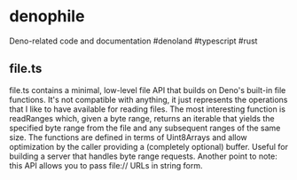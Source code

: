 # denophile
Deno-related code and documentation #denoland #typescript #rust

## file.ts
file.ts contains a minimal, low-level file API that builds on Deno's built-in file functions. It's not compatible with anything, it just represents the operations that I like to have available for reading files. The most interesting function is readRanges which, given a byte range, returns an iterable that yields the specified byte range from the file and any subsequent ranges of the same size. The functions are defined in terms of Uint8Arrays and allow optimization by the caller providing a (completely optional) buffer. Useful for building a server that handles byte range requests. Another point to note: this API allows you to pass file:// URLs in string form.


